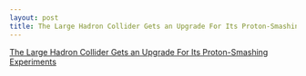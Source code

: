 ```yaml
---
layout: post
title: The Large Hadron Collider Gets an Upgrade For Its Proton-Smashing Experiments
---
```


[The Large Hadron Collider Gets an Upgrade For Its Proton-Smashing Experiments](https://www.outerplaces.com/science/item/18612-large-hadron-collider-upgrade)
